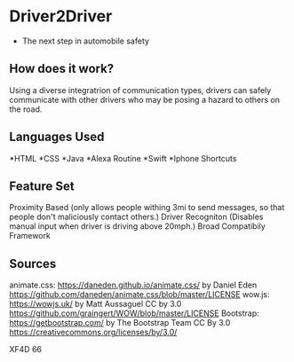 # Driver2Driver  #
* The next step in automobile safety 

## How does it work? ##
Using a diverse integratrion of communication types, drivers can safely communicate with other drivers who may be posing a hazard to others on the road. 

## Languages Used ##
*HTML
*CSS
*Java
*Alexa Routine
*Swift
*Iphone Shortcuts

## Feature Set ##
Proximity Based (only allows people withing 3mi to send messages, so that people don't maliciously contact others.)
Driver Recogniton (Disables manual input when driver is driving above 20mph.)
Broad Compatibily Framework

## Sources ##

animate.css: https://daneden.github.io/animate.css/ by Daniel Eden https://github.com/daneden/animate.css/blob/master/LICENSE
wow.js: https://wowjs.uk/ by Matt Aussaguel CC by 3.0 https://github.com/graingert/WOW/blob/master/LICENSE
Bootstrap: https://getbootstrap.com/ by The Bootstrap Team CC By 3.0 https://creativecommons.org/licenses/by/3.0/

XF4D 66
